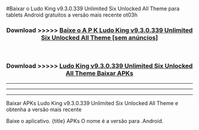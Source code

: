 #Baixar o Ludo King v9.3.0.339 Unlimited Six Unlocked All Theme     para tablets Android gratuitos a versão mais recente ot03h


<div align="center">
<h3>Download >>>>> <a href="https://pt-web.web.app/?pt= Ludo King v9.3.0.339 Unlimited Six Unlocked All Theme   ">Baixe o A P K Ludo King v9.3.0.339 Unlimited Six Unlocked All Theme    [sem anúncios]</a></h3><br>

<h3>Download >>>>> <a href="https://pt-web.web.app/?pt= Ludo King v9.3.0.339 Unlimited Six Unlocked All Theme   ">Ludo King v9.3.0.339 Unlimited Six Unlocked All Theme    Baixar APKs</a></h3>
</div>

----------------------------------------------------------

----------------------------------------------------------

----------------------------------------------------------

Baixar APKs Ludo King v9.3.0.339 Unlimited Six Unlocked All Theme    e obtenha a versão mais recente

Baixe o aplicativo. {title} APKs O nome é a versão para .Android.


